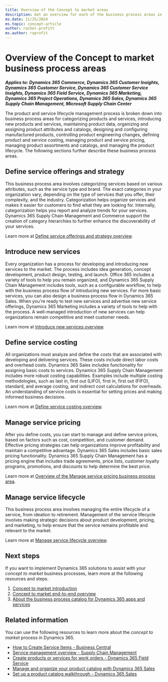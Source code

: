 ```yaml
---
title: Overview of the Concept to market areas
description: Get an overview for each of the business process areas in the concept to market end-to-end business process flow in Dynamics 365 solutions. Learn how you can introduce, define, and manage services in Dynamics 365.
ms.date: 11/25/2024
ms.topic: concept-article
author: rachel-profitt
ms.author: raprofit
---
```


# Overview of the Concept to market business process areas

***Applies to: Dynamics 365 Commerce, Dynamics 365 Customer Insights, Dynamics 365 Customer Service, Dynamics 365 Customer Service Insights, Dynamics 365 Field Service, Dynamics 365 Marketing, Dynamics 365 Project Operations, Dynamics 365 Sales, Dynamics 365 Supply Chain Management, Microsoft Supply Chain Center***

The product and service lifecycle management process is broken down into business process areas for categorizing products and services, introducing new products and services, maintaining product data, organizing and assigning product attributes and catalogs, designing and configuring manufactured products, controlling product engineering changes, defining product and service costing, managing product and service pricing, managing product assortments and catalogs, and managing the product lifecycle. The following sections further describe these business process areas.

## Define service offerings and strategy

This business process area involves categorizing services based on various attributes, such as the service type and brand. The exact categories in your organization vary, depending on the type of services that you offer, their complexity, and the industry. Categorization helps organize services and makes it easier for customers to find what they are looking for. Internally, categorization helps you report and analyze trends for your services. Dynamics 365 Supply Chain Management and Commerce support the creation of category hierarchies to further enhance the discoverability of your services.

Learn more at [Define service offerings and strategy overview](concept-to-market-define-service-offerings-strategy-overview.md).

## Introduce new services

Every organization has a process for developing and introducing new services to the market. The process includes idea generation, concept development, product design, testing, and launch. Office 365 includes a variety of tools to help you remain organized, and Dynamics 365 Supply Chain Management includes tools, such as a configurable workflow, to help with the business process flow of introducing new services. For more basic services, you can also design a business process flow in Dynamics 365 Sales. When you're ready to test new services and advertise new service offerings, Dynamics 365 Marketing includes a variety of tools to help with the process. A well-managed introduction of new services can help organizations remain competitive and meet customer needs.

Learn more at [Introduce new services overview](concept-to-market-introduce-new-services.md).  

## Define service costing

All organizations must analyze and define the costs that are associated with developing and delivering services. These costs include direct labor costs and overhead costs. Dynamics 365 Sales includes functionality for assigning basic costs to services. Dynamics 365 Supply Chain Management includes more robust costing capabilities. Examples include multiple costing methodologies, such as last in, first out (LIFO), first in, first out (FIFO), standard, and average costing, and indirect cost calculations for overheads. An understanding of service costs is essential for setting prices and making informed business decisions.

Learn more at [Define service costing overview](concept-to-market-define-service-costing-overview.md).

## Manage service pricing

After you define costs, you can start to manage and define service prices, based on factors such as cost, competition, and customer demand. Effective pricing strategies can help organizations improve profitability and maintain a competitive advantage. Dynamics 365 Sales includes basic sales pricing functionality. Dynamics 365 Supply Chain Management has a pricing engine that includes trade agreements, price lists, customer loyalty programs, promotions, and discounts to help determine the best price.

Learn more at [Overview of the Manage service pricing business process area](concept-to-market-manage-service-pricing-overview.md). 

## Manage service lifecycle

This business process area involves managing the entire lifecycle of a service, from ideation to retirement. Management of the service lifecycle involves making strategic decisions about product development, pricing, and marketing, to help ensure that the service remains profitable and relevant to the market.

Learn more at [Manage service lifecycle overview](concept-to-market-manage-service-lifecycle-overview.md).

## Next steps

If you want to implement Dynamics 365 solutions to assist with your *concept to market* business processes, learn more at the following resources and steps.

1. [Concept to market introduction](concept-to-market-introduction.md)  
1. [Concept to market end-to-end overview](concept-to-market-overview.md)  
1. [About the business process catalog for Dynamics 365 apps and services](about.md)  

## Related information

You can use the following resources to learn more about the *concept to market* process in Dynamics 365.

- [How to Create Service Items - Business Central](/dynamics365/business-central/service-how-to-create-service-items)
- [Service management overview - Supply Chain Management](/dynamics365/supply-chain/service-management/service-management-home-page)
- [Create products or services for work orders - Dynamics 365 Field Service](/dynamics365/field-service/create-product-or-service)
- [Manage and organize your product catalog with Dynamics 365 Sales](/training/modules/manage-organize-product-catalog-dynamics-365-sales/)
- [Set up a product catalog walkthrough - Dynamics 365 Sales](/dynamics365/sales/set-up-product-catalog-walkthrough)

<!-- ## Tags

*Stakeholders:* Functional consultant, Business analyst, Product development lead, Merchandising lead, Sales lead, Purchasing lead, Production lead, Supply chain lead, Quality control lead

*Products:* Dynamics 365 Commerce, Dynamics 365 Customer Insights, Dynamics 365 Customer Service, Dynamics 365 Customer Service Insights, Dynamics 365 Field Service, Dynamics 365 Marketing, Dynamics 365 Project Operations, Dynamics 365 Sales, Dynamics 365 Supply Chain Management, Microsoft Supply Chain Center -->

